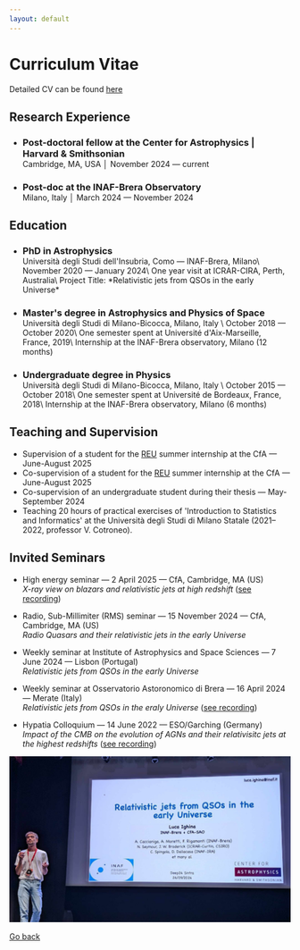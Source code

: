 ```yaml
---
layout: default
---
```


# Curriculum Vitae

Detailed CV can be found [here](docs/CV_Ighina.pdf)

## Research Experience
- <h3 style="margin-bottom: 0;">Post-doctoral fellow at the Center for Astrophysics | Harvard & Smithsonian</h3>
  Cambridge, MA, USA │ November 2024 — current
- <h3 style="margin-bottom: 0;">Post-doc at the INAF-Brera Observatory</h3>
  Milano, Italy │ March 2024 — November 2024

## Education
- <h3 style="margin-bottom: 0;">PhD in Astrophysics</h3>
  Università degli Studi dell'Insubria, Como — INAF-Brera, Milano\
  November 2020 — January 2024\
  One year visit at ICRAR-CIRA, Perth, Australia\
  Project Title: *Relativistic jets from QSOs in the early Universe*

- <h3 style="margin-bottom: 0;">Master's degree in Astrophysics and Physics of Space</h3> 
  Università degli Studi di Milano-Bicocca, Milano, Italy \
  October 2018 — October 2020\
  One semester spent at Université d'Aix-Marseille, France, 2019\
  Internship at the INAF-Brera observatory, Milano (12 months)

- <h3 style="margin-bottom: 0;">Undergraduate degree in Physics</h3>
  Università degli Studi di Milano-Bicocca, Milano, Italy \
  October 2015 — October 2018\
  One semester spent at Université de Bordeaux, France, 2018\
  Internship at the INAF-Brera observatory, Milano (6 months)


<!--  ## First Author Publications

Full list of referred publications can be found **[here](https://ui.adsabs.harvard.edu/public-libraries/1d8_iPsRTDOkwPHmys5B_g)**.
-->

## Teaching and Supervision
- Supervision of a student for the [REU](https://www.cfa.harvard.edu/opportunities/graduate-undergraduate-programs/reu-summer-intern-programstudent) summer internship at the CfA — June-August 2025
- Co-supervision of a student for the [REU](https://www.cfa.harvard.edu/opportunities/graduate-undergraduate-programs/reu-summer-intern-programstudent) summer internship at the CfA — June-August 2025
- Co-supervision of an undergraduate student during their thesis — May-September 2024
- Teaching 20 hours of practical exercises of 'Introduction to Statistics and Informatics' at the Università degli Studi di Milano Statale (2021–
2022, professor V. Cotroneo).

## Invited Seminars

- High energy seminar — 2 April 2025 — CfA, Cambridge, MA (US)\
*X-ray view on blazars and relativistic jets at high redshift*
  ([see recording](https://www.youtube.com/watch?v=rlUYSzSdtwQ))

- Radio, Sub-Millimiter (RMS) seminar — 15 November 2024 — CfA, Cambridge, MA (US)\
  *Radio Quasars and their relativistic jets in the early Universe*

- Weekly seminar at Institute of Astrophysics and Space Sciences — 7 June 2024 — Lisbon (Portugal)\
  *Relativistic jets from QSOs in the early Universe*

- Weekly seminar at Osservatorio Astoronomico di Brera — 16 April 2024 — Merate (Italy) \
  *Relativistic jets from QSOs in the eraly Universe*
  ([see recording](https://drive.google.com/file/d/1OXlkIJecYG4UiS-rz4gBZ3r061ZNtuXI/view))

- Hypatia Colloquium — 14 June 2022 — ESO/Garching (Germany)\
  *Impact of the CMB on the evolution of AGNs and their relativisitc jets at the highest redshifts*
  ([see recording](https://www.youtube.com/watch?v=1Up8CkW6O1k))


<img src="images/Deep24_conf.jpeg" width="512" title="Me presenting at the Deep24 conference in Sintra, Portugal"/>

[Go back](./)
